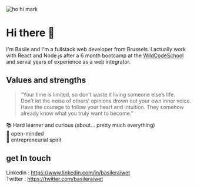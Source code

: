 ![ho hi mark](https://media1.tenor.com/images/f3985e657f0704d2d8480b4e4c50e64b/tenor.gif?itemid=5715472)
# Hi there 👋
I'm Basile and I'm a fullstack web developer from Brussels. I actually work with React and Node.js after a 6 month bootcamp at the [WildCodeSchool](https://www.wildcodeschool.com) and serval years of experience as a web integrator.

## Values and strengths
> “Your time is limited, so don’t waste it living someone else’s life. <br/>
> Don’t let the noise of others’ opinions drown out your own inner voice. <br/>
> Have the courage to follow your heart and intuition. They somehow already know what you truly want to become.”

📚 Hard learner and curious (about... pretty much everything)<br/>
🧠 open-minded<br/>
🚀 entrepreneurial spirit<br/>

## get In touch
Linkedin : https://www.linkedin.com/in/basileraiwet <br/>
Twitter : https://twitter.com/basileraiwet
